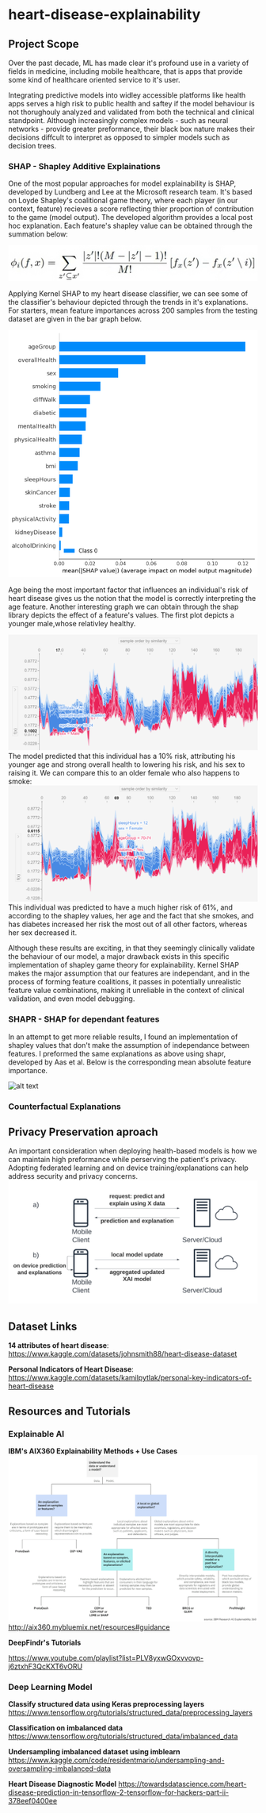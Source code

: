 # heart-disease-explainability #

## Project Scope ##
Over the past decade, ML has made clear it's profound use in a variety of fields in medicine, including mobile healthcare, that is apps that provide some kind of healthcare oriented service to it's user. 

Integrating predictive models into widley accessible platforms like health apps serves a high risk to public health and saftey if the model behaviour is not thorughouly analyzed and validated from both the technical and clinical standpoint. Although increasingly complex models - such as neural networks - provide greater preformance, their black box nature makes their decisions diffcult to interpret as opposed to simpler models such as decision trees. 

### SHAP - Shapley Additive Explainations ###
One of the most popular approaches for model explainability is SHAP, developed by Lundberg and Lee at the Microsoft research team. It's based on Loyde Shapley's coalitional game theory, where each player (in our context, feature) recieves a score reflecting thier proportion of contribution to the game (model output). The developed algorithm provides a local post hoc explanation. Each feature's shapley value can be obtained through the summation below:

![alt text](https://github.com/rawanmahdi/explainable-ai-heart/blob/main/img/shap-formula.png?raw=true)

Applying Kernel SHAP to my heart disease classifier, we can see some of the classifier's behaviour depicted through the trends in it's explanations. For starters, mean feature importances across 200 samples from the testing dataset are given in the bar graph below. 

![alt text](https://github.com/rawanmahdi/explainable-ai-heart/blob/main/img/shap-plots/indicators-plots/200-sample-bar.png?raw=true)

Age being the most important factor that influences an individual's risk of heart disease gives us the notion that the model is correctly interpreting the age feature. Another interesting graph we can obtain through the shap library depicts the effect of a feature's values. The first plot depicts a younger male,whose relativley healthy. 

![alt text](https://github.com/rawanmahdi/explainable-ai-heart/blob/main/img/shap-plots/indicators-plots/200-sample-similarity-younger-healthy-male.png?raw=true)
The model predicted that this individual has a 10% risk, attributing his younger age and strong overall health to lowering his risk, and his sex to raising it. We can compare this to an older female who also happens to smoke:
![alt text](https://github.com/rawanmahdi/explainable-ai-heart/blob/main/img/shap-plots/indicators-plots/200-sample-similarity-older-smoking-female.png?raw=true)
This individual was predicted to have a much higher risk of 61%, and according to the shapley values, her age and the fact that she smokes, and has diabetes increased her risk the most out of all other factors, whereas her sex decreased it. 

Although these results are exciting, in that they seemingly clinically validate the behaviour of our model, a major drawback exists in this specific implementation of shapley game theory for explainability. Kernel SHAP makes the major assumption that our features are independant, and in the process of forming feature coalitions, it passes in potentially unrealistic feature value combinations, making it unreliable in the context of clinical validation, and even model debugging.

### SHAPR - SHAP for dependant features ###
In an attempt to get more reliable results, I found an implementation of shapley values that don't make the assumption of independance between features. I preformed the same explanations as above using shapr, developed by Aas et al. Below is the corresponding mean absolute feature importance. 

![alt text](https://github.com/rawanmahdi/explainable-ai-heart/blob/main/img/img/shapr-plots/100-samples-bar.png?raw=true)
### Counterfactual Explanations ###

## Privacy Preservation aproach ##
An important consideration when deploying health-based models is how we can maintain high preformance while perserving the patient's privacy. Adopting federated learning and on device training/explanations can help address security and privacy concerns. 
![alt text](https://github.com/rawanmahdi/explainable-ai-heart/blob/main/img/serving-vs-local.png?raw=true)

## Dataset Links ##
**14 attributes of heart disease**: https://www.kaggle.com/datasets/johnsmith88/heart-disease-dataset 

**Personal Indicators of Heart Disease**: https://www.kaggle.com/datasets/kamilpytlak/personal-key-indicators-of-heart-disease 

## Resources and Tutorials ##
### **Explainable AI** ###
**IBM's AIX360 Explainability Methods + Use Cases**
![alt text](https://github.com/rawanmahdi/explainable-ai-heart/blob/main/img/methods-choice.gif?raw=true)
http://aix360.mybluemix.net/resources#guidance 

**DeepFindr's Tutorials**

https://www.youtube.com/playlist?list=PLV8yxwGOxvvovp-j6ztxhF3QcKXT6vORU
### **Deep Learning Model** ###
**Classify structured data using Keras preprocessing layers**
 https://www.tensorflow.org/tutorials/structured_data/preprocessing_layers

**Classification on imbalanced data**
 https://www.tensorflow.org/tutorials/structured_data/imbalanced_data

**Undersampling imbalanced dataset using imblearn**
https://www.kaggle.com/code/residentmario/undersampling-and-oversampling-imbalanced-data 

 **Heart Disease Diagnostic Model**
 https://towardsdatascience.com/heart-disease-prediction-in-tensorflow-2-tensorflow-for-hackers-part-ii-378eef0400ee 
